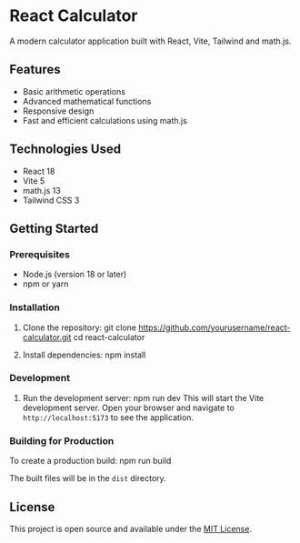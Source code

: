 # React Calculator

A modern calculator application built with React, Vite, Tailwind and math.js.

## Features

- Basic arithmetic operations
- Advanced mathematical functions
- Responsive design
- Fast and efficient calculations using math.js

## Technologies Used

- React 18
- Vite 5
- math.js 13
- Tailwind CSS 3

## Getting Started

### Prerequisites

- Node.js (version 18 or later)
- npm or yarn

### Installation

1. Clone the repository:
git clone https://github.com/yourusername/react-calculator.git cd react-calculator

2. Install dependencies:
npm install

### Development

1. Run the development server:
npm run dev
This will start the Vite development server. Open your browser and navigate to `http://localhost:5173` to see the application.

### Building for Production

To create a production build:
npm run build

The built files will be in the `dist` directory.

## License

This project is open source and available under the [MIT License](LICENSE).